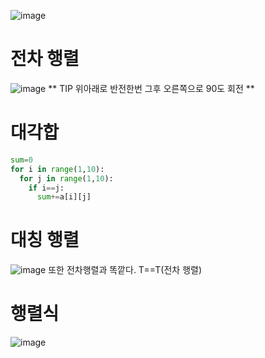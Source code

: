 ![image](https://github.com/creepereye1204/TIL/assets/112455232/a5e61bfa-aea1-4512-8046-b6d65a0c3192)
# 전차 행렬
![image](https://github.com/creepereye1204/TIL/assets/112455232/d1c3839e-ceae-4868-ad54-fb2da4fe4318)
** TIP 위아래로 반전한번 그후 오른쪽으로 90도 회전 **

# 대각합
```Python
sum=0
for i in range(1,10):
  for j in range(1,10):
    if i==j:
      sum+=a[i][j]
```

# 대칭 행렬
![image](https://github.com/creepereye1204/TIL/assets/112455232/55c2a8fd-3d6c-490e-8d39-640e9c1571e0)
또한 전차행렬과 똑깥다. T==T(전차 행렬)

# 행렬식
![image](https://github.com/creepereye1204/TIL/assets/112455232/2e29364b-7289-4d51-85df-ab3f56d1c9f7)


